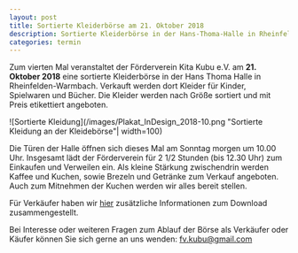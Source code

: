 ```yaml
---
layout: post
title: Sortierte Kleiderbörse am 21. Oktober 2018
description: Sortierte Kleiderbörse in der Hans-Thoma-Halle in Rheinfelden/Warmbach am 21. Oktober 2018.
categories: termin
---
```


Zum vierten Mal veranstaltet der Förderverein Kita Kubu e.V. am **21. Oktober 2018** eine sortierte
Kleiderbörse in der Hans Thoma Halle in Rheinfelden-Warmbach.
Verkauft werden dort Kleider für Kinder, Spielwaren und Bücher.
Die Kleider werden nach Größe sortiert und mit Preis etikettiert angeboten. 

![Sortierte Kleidung](/images/Plakat_InDesign_2018-10.png "Sortierte Kleidung an der Kleidebörse"| width=100)

Die Türen der Halle öffnen sich dieses Mal am Sonntag morgen um 10.00 Uhr. Insgesamt lädt der Förderverein für 
2 1/2 Stunden (bis 12.30 Uhr) zum Einkaufen und Verweilen ein. Als kleine Stärkung zwischendrin werden Kaffee und Kuchen,
sowie Brezeln und Getränke zum Verkauf angeboten.
Auch zum Mitnehmen der Kuchen werden wir alles bereit stellen.

Für Verkäufer haben wir [hier](/docs/Kleiderboerse_Verkaeuferinfo_2018-10-21.pdf) zusätzliche Informationen zum Download zusammengestellt.

Bei Interesse oder weiteren Fragen zum Ablauf der Börse als Verkäufer oder Käufer können Sie sich gerne an uns wenden:
<fv.kubu@gmail.com>
